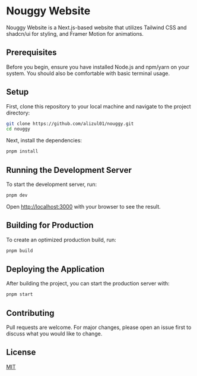 # Nouggy Website

Nouggy Website is a Next.js-based website that utilizes Tailwind CSS and shadcn/ui for styling, and Framer Motion for animations.

## Prerequisites

Before you begin, ensure you have installed Node.js and npm/yarn on your system. You should also be comfortable with basic terminal usage.

## Setup

First, clone this repository to your local machine and navigate to the project directory:

```bash
git clone https://github.com/alizul01/nouggy.git
cd nouggy
```

Next, install the dependencies:

```bash
pnpm install
```

## Running the Development Server

To start the development server, run:

```bash
pnpm dev
```

Open [http://localhost:3000](http://localhost:3000) with your browser to see the result.

## Building for Production

To create an optimized production build, run:

```bash
pnpm build
```

## Deploying the Application

After building the project, you can start the production server with:

```bash
pnpm start
```

## Contributing

Pull requests are welcome. For major changes, please open an issue first to discuss what you would like to change.

## License

[MIT](https://choosealicense.com/licenses/mit/)
